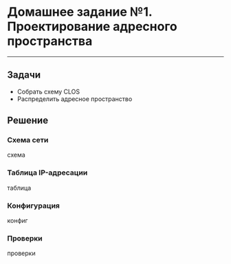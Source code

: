 # Домашнее задание №1. Проектирование адресного пространства
***

## Задачи
- Собрать схему CLOS
- Распределить адресное пространство

## Решение
### Cхема сети
схема
### Таблица IP-адресации
таблица
### Конфигурация
конфиг
### Проверки
проверки
